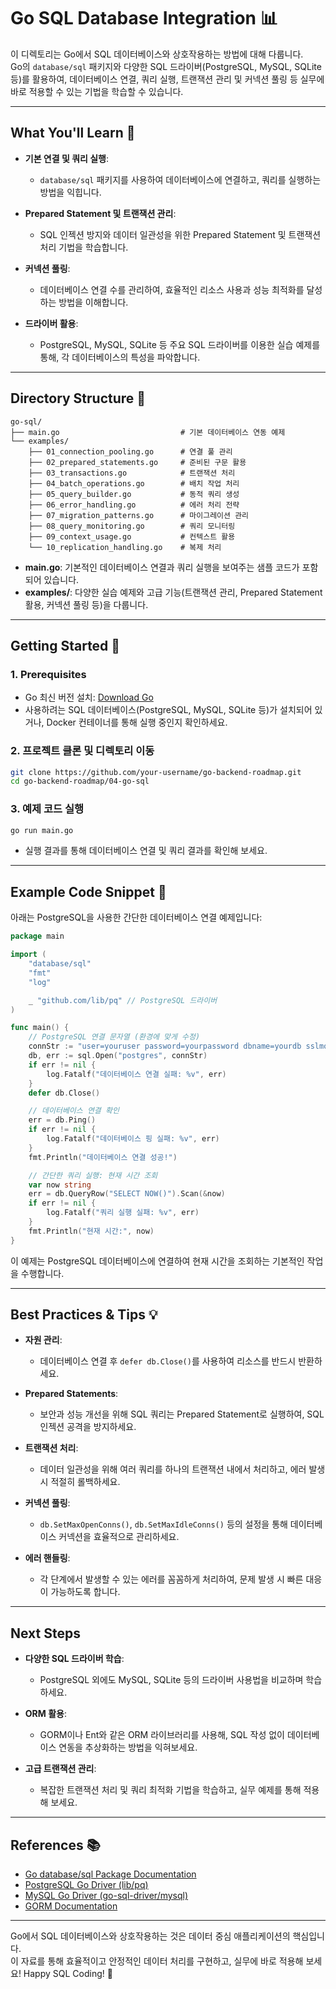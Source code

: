 # Go SQL Database Integration 📊

이 디렉토리는 Go에서 SQL 데이터베이스와 상호작용하는 방법에 대해 다룹니다.  
Go의 `database/sql` 패키지와 다양한 SQL 드라이버(PostgreSQL, MySQL, SQLite 등)를 활용하여, 데이터베이스 연결, 쿼리 실행, 트랜잭션 관리 및 커넥션 풀링 등 실무에 바로 적용할 수 있는 기법을 학습할 수 있습니다.

---

## What You'll Learn 🎯

- **기본 연결 및 쿼리 실행**:  
  - `database/sql` 패키지를 사용하여 데이터베이스에 연결하고, 쿼리를 실행하는 방법을 익힙니다.
  
- **Prepared Statement 및 트랜잭션 관리**:  
  - SQL 인젝션 방지와 데이터 일관성을 위한 Prepared Statement 및 트랜잭션 처리 기법을 학습합니다.
  
- **커넥션 풀링**:  
  - 데이터베이스 연결 수를 관리하여, 효율적인 리소스 사용과 성능 최적화를 달성하는 방법을 이해합니다.
  
- **드라이버 활용**:  
  - PostgreSQL, MySQL, SQLite 등 주요 SQL 드라이버를 이용한 실습 예제를 통해, 각 데이터베이스의 특성을 파악합니다.

---

## Directory Structure 📁

```plaintext
go-sql/
├── main.go                           # 기본 데이터베이스 연동 예제
└── examples/
    ├── 01_connection_pooling.go      # 연결 풀 관리
    ├── 02_prepared_statements.go     # 준비된 구문 활용
    ├── 03_transactions.go            # 트랜잭션 처리
    ├── 04_batch_operations.go        # 배치 작업 처리
    ├── 05_query_builder.go           # 동적 쿼리 생성
    ├── 06_error_handling.go          # 에러 처리 전략
    ├── 07_migration_patterns.go      # 마이그레이션 관리
    ├── 08_query_monitoring.go        # 쿼리 모니터링
    ├── 09_context_usage.go           # 컨텍스트 활용
    └── 10_replication_handling.go    # 복제 처리
```

- **main.go**: 기본적인 데이터베이스 연결과 쿼리 실행을 보여주는 샘플 코드가 포함되어 있습니다.
- **examples/**: 다양한 실습 예제와 고급 기능(트랜잭션 관리, Prepared Statement 활용, 커넥션 풀링 등)을 다룹니다.

---

## Getting Started 🚀

### 1. Prerequisites
- Go 최신 버전 설치: [Download Go](https://go.dev/dl/)
- 사용하려는 SQL 데이터베이스(PostgreSQL, MySQL, SQLite 등)가 설치되어 있거나, Docker 컨테이너를 통해 실행 중인지 확인하세요.

### 2. 프로젝트 클론 및 디렉토리 이동
```bash
git clone https://github.com/your-username/go-backend-roadmap.git
cd go-backend-roadmap/04-go-sql
```

### 3. 예제 코드 실행
```bash
go run main.go
```
- 실행 결과를 통해 데이터베이스 연결 및 쿼리 결과를 확인해 보세요.

---

## Example Code Snippet 📄

아래는 PostgreSQL을 사용한 간단한 데이터베이스 연결 예제입니다:

```go
package main

import (
    "database/sql"
    "fmt"
    "log"

    _ "github.com/lib/pq" // PostgreSQL 드라이버
)

func main() {
    // PostgreSQL 연결 문자열 (환경에 맞게 수정)
    connStr := "user=youruser password=yourpassword dbname=yourdb sslmode=disable"
    db, err := sql.Open("postgres", connStr)
    if err != nil {
        log.Fatalf("데이터베이스 연결 실패: %v", err)
    }
    defer db.Close()

    // 데이터베이스 연결 확인
    err = db.Ping()
    if err != nil {
        log.Fatalf("데이터베이스 핑 실패: %v", err)
    }
    fmt.Println("데이터베이스 연결 성공!")

    // 간단한 쿼리 실행: 현재 시간 조회
    var now string
    err = db.QueryRow("SELECT NOW()").Scan(&now)
    if err != nil {
        log.Fatalf("쿼리 실행 실패: %v", err)
    }
    fmt.Println("현재 시간:", now)
}
```

이 예제는 PostgreSQL 데이터베이스에 연결하여 현재 시간을 조회하는 기본적인 작업을 수행합니다.

---

## Best Practices & Tips 💡

- **자원 관리**:  
  - 데이터베이스 연결 후 `defer db.Close()`를 사용하여 리소스를 반드시 반환하세요.
  
- **Prepared Statements**:  
  - 보안과 성능 개선을 위해 SQL 쿼리는 Prepared Statement로 실행하여, SQL 인젝션 공격을 방지하세요.
  
- **트랜잭션 처리**:  
  - 데이터 일관성을 위해 여러 쿼리를 하나의 트랜잭션 내에서 처리하고, 에러 발생 시 적절히 롤백하세요.
  
- **커넥션 풀링**:  
  - `db.SetMaxOpenConns()`, `db.SetMaxIdleConns()` 등의 설정을 통해 데이터베이스 커넥션을 효율적으로 관리하세요.
  
- **에러 핸들링**:  
  - 각 단계에서 발생할 수 있는 에러를 꼼꼼하게 처리하여, 문제 발생 시 빠른 대응이 가능하도록 합니다.

---

## Next Steps

- **다양한 SQL 드라이버 학습**:  
  - PostgreSQL 외에도 MySQL, SQLite 등의 드라이버 사용법을 비교하며 학습하세요.
  
- **ORM 활용**:  
  - GORM이나 Ent와 같은 ORM 라이브러리를 사용해, SQL 작성 없이 데이터베이스 연동을 추상화하는 방법을 익혀보세요.
  
- **고급 트랜잭션 관리**:  
  - 복잡한 트랜잭션 처리 및 쿼리 최적화 기법을 학습하고, 실무 예제를 통해 적용해 보세요.

---

## References 📚

- [Go database/sql Package Documentation](https://pkg.go.dev/database/sql)
- [PostgreSQL Go Driver (lib/pq)](https://github.com/lib/pq)
- [MySQL Go Driver (go-sql-driver/mysql)](https://github.com/go-sql-driver/mysql)
- [GORM Documentation](https://gorm.io/)

---

Go에서 SQL 데이터베이스와 상호작용하는 것은 데이터 중심 애플리케이션의 핵심입니다.  
이 자료를 통해 효율적이고 안정적인 데이터 처리를 구현하고, 실무에 바로 적용해 보세요! Happy SQL Coding! 🚀